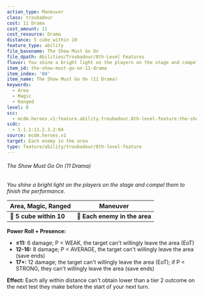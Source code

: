 ```yaml
---
action_type: Maneuver
class: troubadour
cost: 11 Drama
cost_amount: 11
cost_resource: Drama
distance: 5 cube within 10
feature_type: ability
file_basename: The Show Must Go On
file_dpath: Abilities/Troubadour/8th-Level Features
flavor: You shine a bright light on the players on the stage and compel them to finish the performance.
item_id: the-show-must-go-on-11-drama
item_index: '04'
item_name: The Show Must Go On (11 Drama)
keywords:
  - Area
  - Magic
  - Ranged
level: 8
scc:
  - mcdm.heroes.v1:feature.ability.troubadour.8th-level-feature:the-show-must-go-on-11-drama
scdc:
  - 1.1.1:11.2.3.2:04
source: mcdm.heroes.v1
target: Each enemy in the area
type: feature/ability/troubadour/8th-level-feature
---
```


###### The Show Must Go On (11 Drama)

*You shine a bright light on the players on the stage and compel them to finish the performance.*

| **Area, Magic, Ranged** | **Maneuver**                  |
| ----------------------- | ----------------------------- |
| **📏 5 cube within 10** | **🎯 Each enemy in the area** |

**Power Roll + Presence:**

- **≤11:** 6 damage; P < WEAK, the target can't willingly leave the area (EoT)
- **12-16:** 8 damage; P < AVERAGE, the target can't willingly leave the area (save ends)
- **17+:** 12 damage; the target can't willingly leave the area (EoT); if P < STRONG, they can't willingly leave the area (save ends)

**Effect:** Each ally within distance can't obtain lower than a tier 2 outcome on the next test they make before the start of your next turn.
